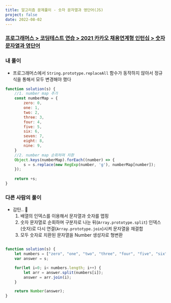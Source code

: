 ```yaml
---
title: 알고리즘 문제풀이 - 숫자 문자열과 영단어(JS)
project: false
date: 2022-08-02
---
```


### [프로그래머스 > 코딩테스트 연습 > 2021 카카오 채용연계형 인턴십 > 숫자문자열과 영단어](https://school.programmers.co.kr/learn/courses/30/lessons/81301#)

### 내 풀이

- 프로그래머스에서 `String.prototype.replaceAll` 함수가 동작하지 않아서 정규식을 통해서 모두 변경해야 했다

```jsx
function solution(s) {
    //1. number map 추가
    const numberMap = {
        zero: 0,
        one: 1,
        two: 2,
        three: 3,
        four: 4,
        five: 5,
        six: 6,
        seven: 7,
        eight: 8,
        nine: 9,
    }
    //2. number map 순회하며 치환
    Object.keys(numberMap).forEach((number) => {
        s = s.replace(new RegExp(number, 'g'), numberMap[number]);
    });
    
    return +s;
}
```

### 다른 사람의 풀이

- 감탄.. 🥺
    1. 배열의 인덱스를 이용해서 문자열과 숫자를 맵핑
    2. 숫자 문자열로 순회하며 구분자로 나눈 뒤(`Array.prototype.split`) 인덱스(숫자)로 다시 연결(`Array.prototype.join`)시켜 문자열을 재결합
    3. 모두 숫자로 치환된 문자열을 Number 생성자로 형변환

```jsx

function solution(s) {
    let numbers = ["zero", "one", "two", "three", "four", "five", "six", "seven", "eight", "nine"];
    var answer = s;

    for(let i=0; i< numbers.length; i++) {
        let arr = answer.split(numbers[i]);
        answer = arr.join(i);
    }

    return Number(answer);
}
```

